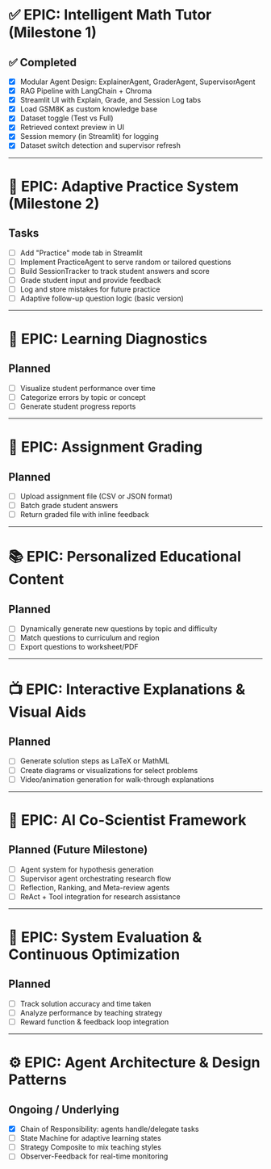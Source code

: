 # ✅ EPIC: Intelligent Math Tutor (Milestone 1)

## ✅ Completed
- [x] Modular Agent Design: ExplainerAgent, GraderAgent, SupervisorAgent
- [x] RAG Pipeline with LangChain + Chroma
- [x] Streamlit UI with Explain, Grade, and Session Log tabs
- [x] Load GSM8K as custom knowledge base
- [x] Dataset toggle (Test vs Full)
- [x] Retrieved context preview in UI
- [x] Session memory (in Streamlit) for logging
- [x] Dataset switch detection and supervisor refresh

---

# 🚧 EPIC: Adaptive Practice System (Milestone 2)

## Tasks
- [ ] Add "Practice" mode tab in Streamlit
- [ ] Implement PracticeAgent to serve random or tailored questions
- [ ] Build SessionTracker to track student answers and score
- [ ] Grade student input and provide feedback
- [ ] Log and store mistakes for future practice
- [ ] Adaptive follow-up question logic (basic version)

---

# 🧠 EPIC: Learning Diagnostics

## Planned
- [ ] Visualize student performance over time
- [ ] Categorize errors by topic or concept
- [ ] Generate student progress reports

---

# 🧾 EPIC: Assignment Grading

## Planned
- [ ] Upload assignment file (CSV or JSON format)
- [ ] Batch grade student answers
- [ ] Return graded file with inline feedback

---

# 📚 EPIC: Personalized Educational Content

## Planned
- [ ] Dynamically generate new questions by topic and difficulty
- [ ] Match questions to curriculum and region
- [ ] Export questions to worksheet/PDF

---

# 📺 EPIC: Interactive Explanations & Visual Aids

## Planned
- [ ] Generate solution steps as LaTeX or MathML
- [ ] Create diagrams or visualizations for select problems
- [ ] Video/animation generation for walk-through explanations

---

# 🧬 EPIC: AI Co-Scientist Framework

## Planned (Future Milestone)
- [ ] Agent system for hypothesis generation
- [ ] Supervisor agent orchestrating research flow
- [ ] Reflection, Ranking, and Meta-review agents
- [ ] ReAct + Tool integration for research assistance

---

# 🧪 EPIC: System Evaluation & Continuous Optimization

## Planned
- [ ] Track solution accuracy and time taken
- [ ] Analyze performance by teaching strategy
- [ ] Reward function & feedback loop integration

---

# ⚙️ EPIC: Agent Architecture & Design Patterns

## Ongoing / Underlying
- [x] Chain of Responsibility: agents handle/delegate tasks
- [ ] State Machine for adaptive learning states
- [ ] Strategy Composite to mix teaching styles
- [ ] Observer-Feedback for real-time monitoring
